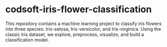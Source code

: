 # codsoft-iris-flower-classification
This repository contains a machine learning project to classify iris flowers into three species: Iris-setosa, Iris-versicolor, and Iris-virginica. Using the classic Iris dataset, we explore, preprocess, visualize, and build a classification model.
